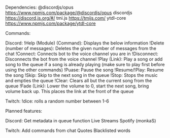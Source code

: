 Dependencies:
@discordjs/opus https://www.npmjs.com/package/@discordjs/opus
discordjs https://discord.js.org/#/
tmi.js https://tmijs.com/
ytdl-core https://www.npmjs.com/package/ytdl-core 

Commands:

Discord: 
!Help (Module) (Command): Displays the below information
!Delete (number of messages): Deletes the given number of messages from the chat
!Connect: Connects bot to the voice channel you are in
!Disconnect: Disconnects the bot from the voice channel
!Play (Link): Play a song or add song to the queue if a song is already playing (make sure to play first before using the other commands)
!Puase: Pause the song
!Resume/!Play: Resume the song
!Skip: Skip to the next song in the queue
!Stop: Stops the music and empties the queue
!Clear: Clears all but the current song from the queue
!Fade (Link): Lower the volume to 0, start the next song, bring volume back up. This places the link at the front of the queue

Twitch:
!dice: rolls a random number between 1-6


Planned features:

Discord:
Get metadata in queue function
Live Streams
Spotify (monkaS)

Twitch:
Add commands from chat
Quotes
Blacklisted words